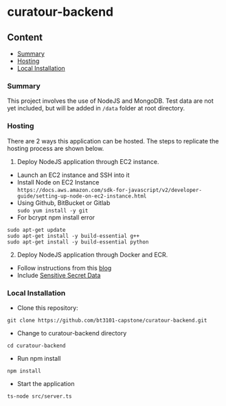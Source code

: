 # curatour-backend

## Content
* [Summary](#Summary)
* [Hosting](#Hosting)
* [Local Installation](#Local-Installation)

### Summary
This project involves the use of NodeJS and MongoDB.
Test data are not yet included, but will be added in `/data` folder at root directory.

### Hosting
There are 2 ways this application can be hosted. The steps to replicate the hosting process are shown below.
1. Deploy NodeJS application through EC2 instance.
- Launch an EC2 instance and SSH into it
- Install Node on EC2 Instance  <br />
`https://docs.aws.amazon.com/sdk-for-javascript/v2/developer-guide/setting-up-node-on-ec2-instance.html`
- Using Github, BitBucket or Gitlab  <br />
`sudo yum install -y git`
- For bcrypt npm install error
```
sudo apt-get update
sudo apt-get install -y build-essential g++
sudo apt-get install -y build-essential python
```

2. Deploy NodeJS application through Docker and ECR.
- Follow instructions from this [blog](https://medium.com/@terencelimxp/step-by-step-how-to-dockerize-and-deploy-a-node-js-mongo-app-to-amazon-ecs-using-aws-ec2-19489632e2d5)
- Include [Sensitive Secret Data](https://docs.aws.amazon.com/AmazonECS/latest/developerguide/specifying-sensitive-data-tutorial.html)

### Local Installation
- Clone this repository:
```
git clone https://github.com/bt3101-capstone/curatour-backend.git
```
- Change to curatour-backend directory
```
cd curatour-backend
```
- Run npm install
```
npm install
```
- Start the application
```
ts-node src/server.ts
```
